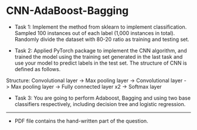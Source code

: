 # CNN-AdaBoost-Bagging

- Task 1:
Implement the method from sklearn to implement classification. Sampled 100 instances out of each label (1,000 instances in total). Randomly divide the dataset with 80-20 ratio as
training and testing set.

- Task 2:
Applied PyTorch package to implement the CNN algorithm, and trained the model using the training set generated in the last task and use your model to predict labels in the test set. The structure of CNN is defined as follows.

Structure:
Convolutional layer -> Max pooling layer -> Convolutional layer - > Max pooling layer -> Fully
connected layer x2 -> Softmax layer

- Task 3: 
You are going to perform Adaboost, Bagging and using two base classifiers respectively, including decision tree and logistic regression.

-----------------------------------------------------------------------------------------------------------------
- PDF file contains the hand-written part of the question.
